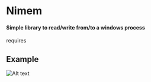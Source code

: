 # Nimem
#### Simple library to read/write from/to a windows process

requires

## Example
![Alt text](https://s7.gifyu.com/images/tkwnvblAXx.gif)